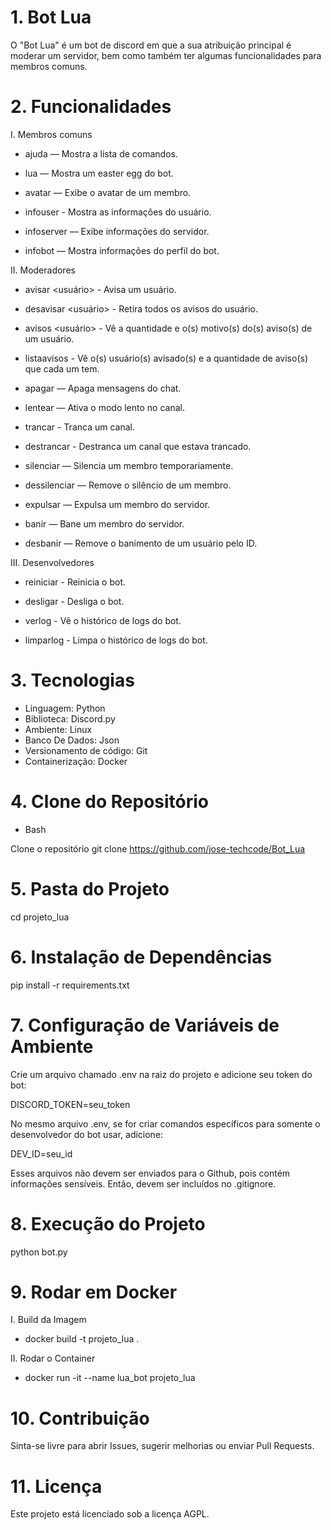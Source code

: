 # 1. Bot Lua

O "Bot Lua" é um bot de discord em que a sua atribuição principal é moderar um servidor, bem como também ter algumas funcionalidades para membros comuns.

# 2. Funcionalidades

I. Membros comuns

- ajuda — Mostra a lista de comandos.

- lua — Mostra um easter egg do bot.

- avatar <pessoa> — Exibe o avatar de um membro.

- infouser <pessoa> - Mostra as informações do usuário.

- infoserver — Exibe informações do servidor.

- infobot — Mostra informações do perfil do bot.

II. Moderadores

- avisar <usuário> <motivo> - Avisa um usuário.

- desavisar <usuário> - Retira todos os avisos do usuário.

- avisos <usuário> - Vê a quantidade e o(s) motivo(s) do(s) aviso(s) de um usuário.

- listaavisos - Vê o(s) usuário(s) avisado(s) e a quantidade de aviso(s) que cada um tem.

- apagar <quantidade> — Apaga mensagens do chat.

- lentear <segundos> — Ativa o modo lento no canal.

- trancar - Tranca um canal.

- destrancar - Destranca um canal que estava trancado.

- silenciar <membro> <minutos> — Silencia um membro temporariamente.

- dessilenciar <membro> — Remove o silêncio de um membro.

- expulsar <membro> — Expulsa um membro do servidor.

- banir <membro> — Bane um membro do servidor.

- desbanir <ID> — Remove o banimento de um usuário pelo ID.

III. Desenvolvedores

- reiniciar - Reinicia o bot.

- desligar - Desliga o bot.

- verlog - Vê o histórico de logs do bot.

- limparlog - Limpa o histórico de logs do bot.

# 3. Tecnologias

- Linguagem: Python
- Biblioteca: Discord.py
- Ambiente: Linux
- Banco De Dados: Json
- Versionamento de código: Git
- Containerização: Docker

# 4. Clone do Repositório

- Bash

Clone o repositório
git clone https://github.com/jose-techcode/Bot_Lua

# 5. Pasta do Projeto

cd projeto_lua

# 6. Instalação de Dependências

pip install -r requirements.txt

# 7. Configuração de Variáveis de Ambiente

Crie um arquivo chamado .env na raiz do projeto e adicione seu token do bot:

DISCORD_TOKEN=seu_token

No mesmo arquivo .env, se for criar comandos específicos para somente o desenvolvedor do bot usar, adicione:

DEV_ID=seu_id

Esses arquivos não devem ser enviados para o Github, pois contém informações sensíveis. Então, devem ser incluídos no .gitignore.

# 8. Execução do Projeto

python bot.py

# 9. Rodar em Docker

I. Build da Imagem
- docker build -t projeto_lua .

II. Rodar o Container
- docker run -it --name lua_bot projeto_lua

# 10. Contribuição

Sinta-se livre para abrir Issues, sugerir melhorias ou enviar Pull Requests.

# 11. Licença

Este projeto está licenciado sob a licença AGPL.
